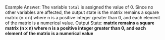 Example Answer:
The variable `total` is assigned the value of 0. Since no other variables are affected, the output state is the matrix remains a square matrix (n x n) where n is a positive integer greater than 0, and each element of the matrix is a numerical value.
Output State: **matrix remains a square matrix (n x n) where n is a positive integer greater than 0, and each element of the matrix is a numerical value**